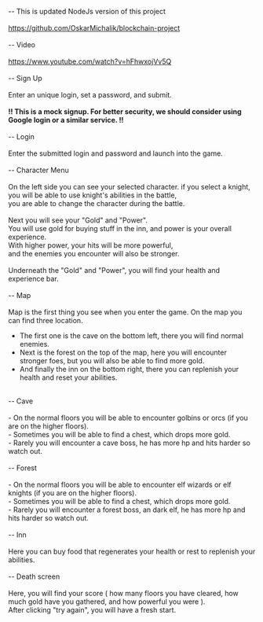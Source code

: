 -- This is updated NodeJs version of this project <br/>
<br/>
https://github.com/OskarMichalik/blockchain-project<br/>
<br/>
-- Video<br/>
<br/>
https://www.youtube.com/watch?v=hFhwxojVv5Q<br/>
<br/>
-- Sign Up<br/>
<br/>
  Enter an unique login, set a password, and submit.<br/>
  <br/>
  **!! This is a mock signup. For better security, we should consider using Google login or a similar service. !!**<br/>
<br/>
-- Login <br/>
<br/>
  Enter the submitted login and password and launch into the game.<br/>
<br/>
-- Character Menu<br/>
<br/>
  On the left side you can see your selected character. if you select a knight,<br/>
  you will be able to use knight's abilities in the battle,<br/>
  you are able to change the character during the battle.<br/>
<br/>
  Next you will see your "Gold" and "Power".<br/>
  You will use gold for buying stuff in the inn, and power is your overall experience.<br/>
  With higher power, your hits will be more powerful,<br/>
  and the enemies you encounter will also be stronger.<br/>
<br/>
  Underneath the "Gold" and "Power", you will find your health and experience bar.<br/>
<br/>
-- Map<br/>
<br/>
  Map is the first thing you see when you enter the game. On the map you can find three location.<br/>
  - The first one is the cave on the bottom left, there you will find normal enemies.<br/>
  - Next is the forest on the top of the map, here you will encounter stronger foes, but you will also be able to find more gold.<br/>
  - And finally the inn on the bottom right, there you can replenish your health and reset your abilities.<br/>
<br/>
-- Cave <br/>
<br/>
  - On the normal floors you will be able to encounter golbins or orcs (if you are on the higher floors).<br/>
  - Sometimes you will be able to find a chest, which drops more gold.<br/>
  - Rarely you will encounter a cave boss, he has more hp and hits harder so watch out.<br/>
<br/>
-- Forest<br/>
<br/>
  - On the normal floors you will be able to encounter elf wizards or elf knights (if you are on the higher floors).<br/>
  - Sometimes you will be able to find a chest, which drops more gold.<br/>
  - Rarely you will encounter a forest boss, an dark elf, he has more hp and hits harder so watch out.<br/>
<br/>
-- Inn<br/>
<br/>
  Here you can buy food that regenerates your health or rest to replenish your abilities.<br/>
<br/>
-- Death screen<br/>
<br/>
  Here, you will find your score ( how many floors you have cleared, how much gold have you gathered, and how powerful you were ).<br/>
  After clicking "try again", you will have a fresh start.<br/>
<br/>